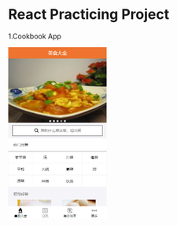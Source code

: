 # React Practicing Project

1.Cookbook App
<div>
<img width="200" height="350" alt="Image of Cookbook" src="https://raw.githubusercontent.com/MyNameIs25/web_practicing/main/React/Cookbook/demoapp/public/Show.png"/>
</div>
